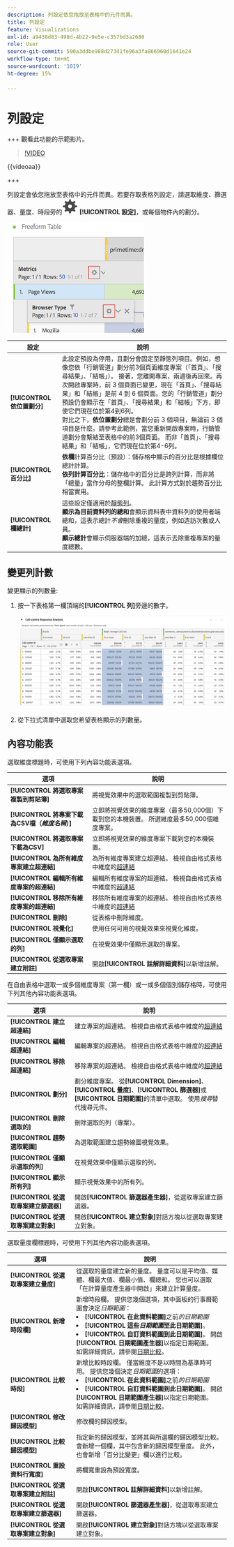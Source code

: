 ```yaml
---
description: 列設定依您拖放至表格中的元件而異。
title: 列設定
feature: Visualizations
exl-id: a9438d83-498d-4b22-9e5e-c357bd3a2680
role: User
source-git-commit: 590a3ddbe988d27341fe96a3fa866960d1641e24
workflow-type: tm+mt
source-wordcount: '1019'
ht-degree: 15%

---
```


# 列設定

+++ 觀看此功能的示範影片。

>[!VIDEO](https://video.tv.adobe.com/v/40382/?quality=12)

{{videoaa}}

+++

列設定會依您拖放至表格中的元件而異。若要存取表格列設定，請選取維度、篩選器、量度、時段旁的![設定](/help/assets/icons/Setting.svg) **[!UICONTROL 設定]**，或每個物件內的劃分。

![自由格式表格醒目提示量度的「設定」圖示](assets/row-settings.png)

| 設定 | 說明 |
| --- | --- |
| **[!UICONTROL 依位置劃分]** | 此設定預設為停用，且劃分會固定至靜態列項目。例如，想像您依「行銷管道」劃分前3個頁面維度專案（「首頁」、「搜尋結果」、「結帳」）。 接著，您離開專案，兩週後再回來。再次開啟專案時，前 3 個頁面已變更，現在「首頁」、「搜尋結果」和「結帳」是前 4 到 6 個頁面。您的「行銷管道」劃分預設仍會顯示在「首頁」、「搜尋結果」和「結帳」下方，即使它們現在位於第4到6列。 <br> 對比之下，**依位置劃分**&#x200B;總是會劃分前 3 個項目，無論前 3 個項目是什麼。請參考此範例，當您重新開啟專案時，行銷管道劃分會繫結至表格中的前3個頁面。 而非「首頁」、「搜尋結果」和「結帳」，它們現在位於第4-6列。 |
| **[!UICONTROL 百分比]** | **依欄**&#x200B;計算百分比（預設）：儲存格中顯示的百分比是根據欄位總計計算。 <br>**依列計算百分比**：儲存格中的百分比是跨列計算，而非將「總量」當作分母的整欄計算。 此計算方式對於趨勢百分比相當實用。 |
| **[!UICONTROL 欄總計]** | 這些設定僅適用於[靜態列](/help/analysis-workspace/visualizations/freeform-table/column-row-settings/manual-vs-dynamic-rows.md)。<br> **顯示為目前資料列的總和**&#x200B;會顯示資料表中資料列的使用者端總和，這表示總計&#x200B;*不會*&#x200B;刪除重複的量度，例如造訪次數或人員。<br> **顯示總計**&#x200B;會顯示伺服器端的加總，這表示去除重複專案的量度總數。 |

## 變更列計數

變更顯示的列數量:

1. 按一下表格第一欄頂端的&#x200B;**[!UICONTROL 列]**&#x200B;旁邊的數字。

   ![自由表格，顯示所顯示列數的下拉式清單。 已選取400列。](assets/change-row-count.gif)

1. 從下拉式清單中選取您希望表格顯示的列數量。


## 內容功能表

選取維度標題時，可使用下列內容功能表選項。

| 選項 | 說明 |
| --- | --- |
| **[!UICONTROL 將選取專案複製到剪貼簿]** | 將視覺效果中的選取範圍複製到剪貼簿。 |
| **[!UICONTROL 將專案下載為CSV檔（*維度名稱*）]** | 立即將視覺效果的維度專案（最多50,000個）下載到您的本機裝置。 所選維度最多50,000個維度專案。 |
| **[!UICONTROL 將選取專案下載為CSV]** | 立即將視覺效果的維度專案下載到您的本機裝置。 |
| **[!UICONTROL 為所有維度專案建立超連結]** | 為所有維度專案建立超連結。 檢視自由格式表格中維度的[超連結](../freeform-table-hyperlinks.md) |
| **[!UICONTROL 編輯所有維度專案的超連結]** | 編輯所有維度專案的超連結。 檢視自由格式表格中維度的[超連結](../freeform-table-hyperlinks.md) |
| **[!UICONTROL 移除所有維度專案的超連結]** | 移除所有維度專案的超連結。 檢視自由格式表格中維度的[超連結](../freeform-table-hyperlinks.md) |
| **[!UICONTROL 刪除]** | 從表格中刪除維度。 |
| **[!UICONTROL 視覺化]** | 使用任何可用的視覺效果來視覺化維度。 |
| **[!UICONTROL 僅顯示選取的列]** | 在視覺效果中僅顯示選取的專案。 |
| **[!UICONTROL 從選取專案建立附註]** | 開啟&#x200B;**[!UICONTROL 註解詳細資料]**&#x200B;以新增註解。 |


在自由表格中選取一或多個維度專案（第一欄）或一或多個個別儲存格時，可使用下列其他內容功能表選項。

| 選項 | 說明 |
| --- | --- |
| **[!UICONTROL 建立超連結]** | 建立專案的超連結。 檢視自由格式表格中維度的[超連結](../freeform-table-hyperlinks.md) |
| **[!UICONTROL 編輯超連結]** | 編輯專案的超連結。 檢視自由格式表格中維度的[超連結](../freeform-table-hyperlinks.md) |
| **[!UICONTROL 移除超連結]** | 移除專案的超連結。 檢視自由格式表格中維度的[超連結](../freeform-table-hyperlinks.md) |
| **[!UICONTROL 劃分]** | 劃分維度專案。 從&#x200B;**[!UICONTROL Dimension]**、**[!UICONTROL 量度]**、**[!UICONTROL 篩選器]**&#x200B;或&#x200B;**[!UICONTROL 日期範圍]**&#x200B;的清單中選取。 使用&#x200B;*搜尋*&#x200B;替代搜尋元件。 |
| **[!UICONTROL 刪除選取的]** | 刪除選取的列（專案）。 |
| **[!UICONTROL 趨勢選取範圍]** | 為選取範圍建立趨勢線圖視覺效果。 |
| **[!UICONTROL 僅顯示選取的列]** | 在視覺效果中僅顯示選取的列。 |
| **[!UICONTROL 顯示所有列]** | 顯示視覺效果中的所有列。 |
| **[!UICONTROL 從選取專案建立篩選器]** | 開啟&#x200B;**[!UICONTROL 篩選器產生器]**，從選取專案建立篩選器。 |
| **[!UICONTROL 從選取專案建立對象]** | 開啟&#x200B;**[!UICONTROL 建立對象]**&#x200B;對話方塊以從選取專案建立對象。 |

選取量度欄標題時，可使用下列其他內容功能表選項。

| 選項 | 說明 |
|---|---|
| **[!UICONTROL 從選取專案建立量度]** | 從選取的量度建立新的量度。 量度可以是平均值、媒體、欄最大值、欄最小值、欄總和。 您也可以選取「在計算量度產生器中開啟」來建立計算量度。 |
| **[!UICONTROL 新增時段欄]** | 新增時段欄。 提供您幾個選項，其中面板的行事曆範圍會決定&#x200B;*日期範圍*： <li>**[!UICONTROL 在此資料範圍]**&#x200B;之前&#x200B;*的日期範圍*</li><li>**[!UICONTROL 這些&#x200B;*日期範圍*至此日期範圍]**。</li><li>**[!UICONTROL 自訂資料範圍到此日期範圍]**。 開啟&#x200B;**[!UICONTROL 日期範圍產生器]**&#x200B;以指定日期範圍。</li>如需詳細資訊，請參閱[日期比較](/help/components/date-ranges/time-comparison.md)。 |
| **[!UICONTROL 比較時段]** | 新增比較時段欄。 僅當維度不是以時間為基準時可用。 提供您幾個決定&#x200B;*日期範圍*&#x200B;的選項： <li>**[!UICONTROL 在此資料範圍]**&#x200B;之前&#x200B;*的日期範圍*</li><li>**[!UICONTROL 自訂資料範圍到此日期範圍]**。 開啟&#x200B;**[!UICONTROL 日期範圍產生器]**&#x200B;以指定日期範圍。</li>如需詳細資訊，請參閱[日期比較](/help/components/date-ranges/time-comparison.md)。 |
| **[!UICONTROL 修改歸因模型]** | 修改欄的歸因模型。 |
| **[!UICONTROL 比較歸因模型]** | 指定新的歸因模型，並將其與所選欄的歸因模型比較。 會新增一個欄，其中包含新的歸因模型量度。 此外，也會新增「百分比變更」欄以進行比較。 |
| **[!UICONTROL 重設資料行寬度]** | 將欄寬重設為預設寬度。 |
| **[!UICONTROL 從選取專案建立附註]** | 開啟&#x200B;**[!UICONTROL 註解詳細資料]**&#x200B;以新增註解。 |
| **[!UICONTROL 從選取專案建立篩選器]** | 開啟&#x200B;**[!UICONTROL 篩選器產生器]**，從選取專案建立篩選器。 |
| **[!UICONTROL 從選取專案建立對象]** | 開啟&#x200B;**[!UICONTROL 建立對象]**&#x200B;對話方塊以從選取專案建立對象。 |

